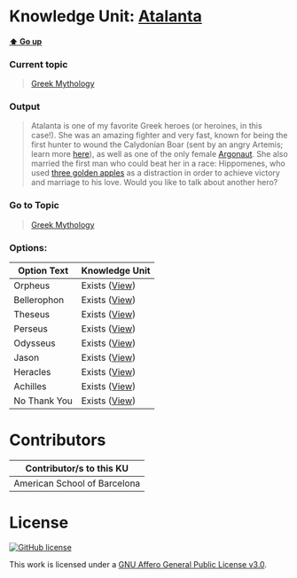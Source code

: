 # Knowledge Unit: [Atalanta](../../knowledge_units/greek-mythology/atalanta.md)

#### [:arrow_up: Go up](../../topics/greek-mythology.md)
### Current topic
> [Greek Mythology](../../topics/greek-mythology.md)
### Output
> Atalanta is one of my favorite Greek heroes (or heroines, in this case!). She was an amazing fighter and very fast, known for being the first hunter to wound the Calydonian Boar (sent by an angry Artemis; learn more [here](https://www.greekmythology.com/Myths/Monsters/Calydonian_Boar/calydonian_boar.html)), as well as one of the only female [Argonaut](https://press.rebus.community/mythologyunbound/chapter/the-argonauts/). She also married the first man who could beat her in a race: Hippomenes, who used [three golden apples](https://greatgreekmyths.weebly.com/the-golden-apples.html) as a distraction in order to achieve victory and marriage to his love. Would you like to talk about another hero?
### Go to Topic
> [Greek Mythology](../../topics/greek-mythology.md)

### Options: 

| Option Text | Knowledge Unit |
| - | - |  
| Orpheus  |  Exists ([View](../../knowledge_units/greek-mythology/orpheus.md))  |  
| Bellerophon  |  Exists ([View](../../knowledge_units/greek-mythology/bellerophon.md))  |  
| Theseus  |  Exists ([View](../../knowledge_units/greek-mythology/theseus.md))  |  
| Perseus  |  Exists ([View](../../knowledge_units/greek-mythology/perseus.md))  |  
| Odysseus  |  Exists ([View](../../knowledge_units/greek-mythology/odysseus.md))  |  
| Jason  |  Exists ([View](../../knowledge_units/greek-mythology/jason.md))  |  
| Heracles  |  Exists ([View](../../knowledge_units/greek-mythology/heracles.md))  |  
| Achilles  |  Exists ([View](../../knowledge_units/greek-mythology/achilles.md))  |  
| No Thank You  |  Exists ([View](../../knowledge_units/greek-mythology/no-thank-you.md))  | 

# Contributors

| Contributor/s to this KU |
| - | 
| American School of Barcelona |

# License
[![GitHub license](https://img.shields.io/github/license/inbrainz/cerebro)](https://github.com/inbrainz/cerebro/blob/master/LICENSE)

This work is licensed under a [GNU Affero General Public License v3.0](https://www.gnu.org/licenses/agpl-3.0.txt).